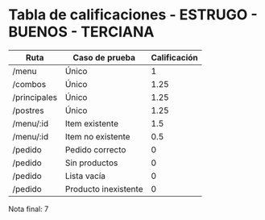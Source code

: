# Tabla de calificaciones - ESTRUGO - BUENOS - TERCIANA

| Ruta         | Caso de prueba       | Calificación |
| ------------ | -------------------- | ------------ |
| /menu        | Único                | 1            |
| /combos      | Único                | 1.25         |
| /principales | Único                | 1.25         |
| /postres     | Único                | 1.25         |
| /menu/:id    | Item existente       | 1.5          |
| /menu/:id    | Item no existente    | 0.5          |
| /pedido      | Pedido correcto      | 0            |
| /pedido      | Sin productos        | 0            |
| /pedido      | Lista vacía          | 0            |
| /pedido      | Producto inexistente | 0            |

Nota final: 7
